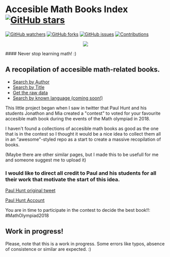 # Accesible Math Books Index [![GitHub stars](https://img.shields.io/github/stars/thebooort/math-books.svg?style=social&label=Stars)](https://github.com/thebooort/math-books)
[![GitHub watchers](https://img.shields.io/github/watchers/thebooort/math-books.svg?style=social&label=Watch)](https://github.com/thebooort/math-books)
[![GitHub forks](https://img.shields.io/github/forks/thebooort/math-books.svg?style=social&label=Fork)](https://github.com/thebooort/math-books)
[![GitHub issues](https://img.shields.io/github/issues/thebooort/math-books.svg)](https://github.com/thebooort/math-books)
[![Contributions](https://img.shields.io/badge/contributions-welcome-brightgreen.svg)](https://github.com/thebooort/math-books)
<p align="center"><img src="https://raw.githubusercontent.com/thebooort/math-books/master/artwork/provisional_logo.png"></p>
#### Never stop learning math! :)


## A recopilation of accesible math-related books.

- [Search by Author](wiki_author_names.md)
- [Search by Title](wiki_books.md)
- [Get the raw data](books_data_csv.csv)
- [Search by known language (coming soon!)]()

This little project began when I saw in twitter that Paul Hunt and his students Jonathon and Mia created a "contest" to voted for your favourite accesible math book during the events of the Math olympiad in 2018. 

I haven't found a collections of accesible math books as good as the one that is in the contest so I thought it would be a nice idea to collect them all in an "awesome"-styled repo as a start to create a massive recopilation of books.

(Maybe there are other similar pages, but I made this to be usefull for me and someone suggest me to upload it) 

### I would like to direct all credit to Paul and his students for all their work that motivate the start of this idea.

[Paul Hunt original tweet](https://twitter.com/TeachFMaths/status/1053511199147601920)

[Paul Hunt Account](https://twitter.com/TeachFMaths)

You are in time to participate in the contest to decide the best book!!: #MathOlympiad2018

## Work in progress!
Please, note that this is a work in progress.
Some errors like typos, absence of consistence or similar are expected.
:)
